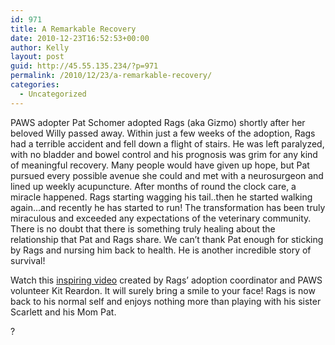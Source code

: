 ```yaml
---
id: 971
title: A Remarkable Recovery
date: 2010-12-23T16:52:53+00:00
author: Kelly
layout: post
guid: http://45.55.135.234/?p=971
permalink: /2010/12/23/a-remarkable-recovery/
categories:
  - Uncategorized
---
```

PAWS adopter Pat Schomer adopted Rags (aka Gizmo) shortly after her beloved Willy passed away. Within just a few weeks of the adoption, Rags had a terrible accident and fell down a flight of stairs. He was left paralyzed, with no bladder and bowel control and his prognosis was grim for any kind of meaningful recovery. Many people would have given up hope, but Pat pursued every possible avenue she could and met with a neurosurgeon and lined up weekly acupuncture. After months of round the clock care, a miracle happened. Rags starting wagging his tail..then he started walking again&#8230;and recently he has started to run! The transformation has been truly miraculous and exceeded any expectations of the veterinary community. There is no doubt that there is something truly healing about the relationship that Pat and Rags share. We can&#8217;t thank Pat enough for sticking by Rags and nursing him back to health. He is another incredible story of survival!

Watch this [inspiring video](http://www.onetruemedia.com/shared?p=b83d7c6d3061d25317f9c9&skin_id=1901&utm_source=otm&utm_medium=text_url) created by Rags&#8217; adoption coordinator and PAWS volunteer Kit Reardon. It will surely bring a smile to your face! Rags is now back to his normal self and enjoys nothing more than playing with his sister Scarlett and his Mom Pat.

?